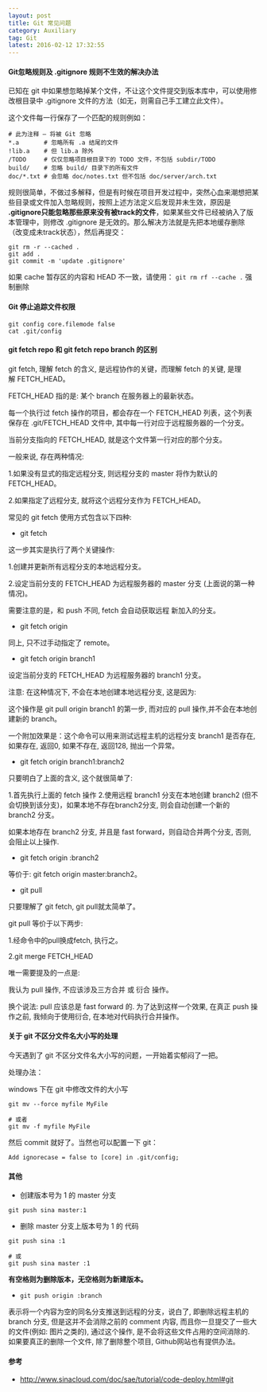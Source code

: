 ```yaml
---
layout: post
title: Git 常见问题
category: Auxiliary
tag: Git
latest: 2016-02-12 17:32:55
---
```


#### Git忽略规则及 .gitignore 规则不生效的解决办法

已知在 git 中如果想忽略掉某个文件，不让这个文件提交到版本库中，可以使用修改根目录中 .gitignore 文件的方法（如无，则需自己手工建立此文件）。

这个文件每一行保存了一个匹配的规则例如：

``` shell
# 此为注释 – 将被 Git 忽略
*.a       # 忽略所有 .a 结尾的文件
!lib.a    # 但 lib.a 除外
/TODO     # 仅仅忽略项目根目录下的 TODO 文件，不包括 subdir/TODO
build/    # 忽略 build/ 目录下的所有文件
doc/*.txt # 会忽略 doc/notes.txt 但不包括 doc/server/arch.txt
```

规则很简单，不做过多解释，但是有时候在项目开发过程中，突然心血来潮想把某些目录或文件加入忽略规则，按照上述方法定义后发现并未生效，原因是 **.gitignore只能忽略那些原来没有被track的文件**，如果某些文件已经被纳入了版本管理中，则修改 .gitignore 是无效的。那么解决方法就是先把本地缓存删除（改变成未track状态），然后再提交：

``` shell
git rm -r --cached .
git add .
git commit -m 'update .gitignore'
```

如果 cache 暂存区的内容和 HEAD 不一致，请使用： `git rm rf --cache .` 强制删除


#### Git 停止追踪文件权限

``` shell
git config core.filemode false
cat .git/config
```

#### git fetch repo 和 git fetch repo branch 的区别

git fetch, 理解 fetch 的含义, 是远程协作的关键，而理解 fetch 的关键, 是理解 FETCH_HEAD。

FETCH_HEAD 指的是: 某个 branch 在服务器上的最新状态。

每一个执行过 fetch 操作的项目，都会存在一个 FETCH_HEAD 列表，这个列表保存在 .git/FETCH_HEAD 文件中, 其中每一行对应于远程服务器的一个分支。

当前分支指向的 FETCH_HEAD, 就是这个文件第一行对应的那个分支。

一般来说, 存在两种情况:

1.如果没有显式的指定远程分支, 则远程分支的 master 将作为默认的 FETCH_HEAD。

2.如果指定了远程分支, 就将这个远程分支作为 FETCH_HEAD。


常见的 git fetch 使用方式包含以下四种:

- git fetch

这一步其实是执行了两个关键操作:

1.创建并更新所有远程分支的本地远程分支。

2.设定当前分支的 FETCH_HEAD 为远程服务器的 master 分支 (上面说的第一种情况)。

需要注意的是，和 push 不同, fetch 会自动获取远程 新加入的分支。

- git fetch origin

同上, 只不过手动指定了 remote。

- git fetch origin branch1

设定当前分支的 FETCH_HEAD 为远程服务器的 branch1 分支。

注意: 在这种情况下, 不会在本地创建本地远程分支, 这是因为:

这个操作是 git pull origin branch1 的第一步, 而对应的 pull 操作,并不会在本地创建新的 branch。

一个附加效果是：这个命令可以用来测试远程主机的远程分支 branch1 是否存在, 如果存在, 返回0, 如果不存在, 返回128, 抛出一个异常。

- git fetch origin branch1:branch2

只要明白了上面的含义, 这个就很简单了:

1.首先执行上面的 fetch 操作
2.使用远程 branch1 分支在本地创建 branch2 (但不会切换到该分支)，如果本地不存在branch2分支, 则会自动创建一个新的 branch2 分支。

如果本地存在 branch2 分支, 并且是 fast forward，则自动合并两个分支, 否则, 会阻止以上操作.

- git fetch origin :branch2

等价于: git fetch origin master:branch2。

- git pull

只要理解了 git fetch, git pull就太简单了。

git pull 等价于以下两步:

1.经命令中的pull换成fetch, 执行之。

2.git merge FETCH_HEAD

唯一需要提及的一点是:

我认为 pull 操作, 不应该涉及三方合并 或 衍合 操作。

换个说法: pull 应该总是 fast forward 的. 为了达到这样一个效果, 在真正 push 操作之前, 我倾向于使用衍合, 在本地对代码执行合并操作。

#### 关于 git 不区分文件名大小写的处理

今天遇到了 git 不区分文件名大小写的问题，一开始着实郁闷了一把。

处理办法：

windows 下在 git 中修改文件的大小写

```
git mv --force myfile MyFile

# 或者
git mv -f myfile MyFile
```

然后 commit 就好了。当然也可以配置一下 git：

```
Add ignorecase = false to [core] in .git/config;
```

#### 其他

- 创建版本号为 1 的 master 分支

``` shell
git push sina master:1
```

- 删除 master 分支上版本号为 1 的 代码

``` shell
git push sina :1

# 或
git push sina master :1
```

**有空格则为删除版本，无空格则为新建版本。**

- `git push origin :branch`

表示将一个内容为空的同名分支推送到远程的分支，说白了, 即删除远程主机的 branch 分支, 但是这并不会消除之前的 comment 内容, 而且你一旦提交了一些大的文件(例如: 图片之类的), 通过这个操作, 是不会将这些文件占用的空间消除的. 如果要真正的删除一个文件, 除了删除整个项目, Github网站也有提供办法。

#### 参考

- <http://www.sinacloud.com/doc/sae/tutorial/code-deploy.html#git>
